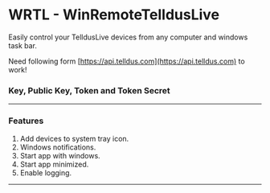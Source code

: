 # WRTL - WinRemoteTelldusLive

Easily control your TelldusLive devices from any computer and windows task bar.


Need following form [https://api.telldus.com](https://api.telldus.com) to work!
### Key, Public Key, Token and Token Secret 
---
### Features 
1. Add devices to system tray icon.
2. Windows notifications.
2. Start app with windows.
3. Start app minimized.
4. Enable logging.

---

